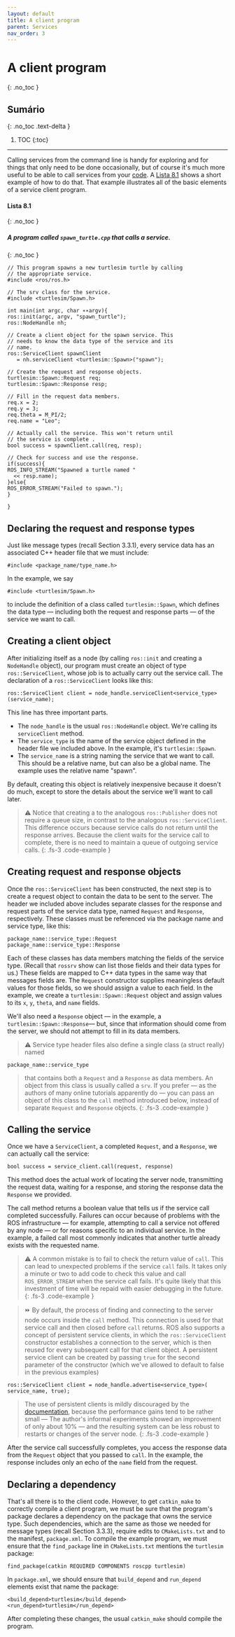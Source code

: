 ```yaml
---
layout: default
title: A client program
parent: Services
nav_order: 3
---
```

# A client program
{: .no_toc }

## Sumário
{: .no_toc .text-delta }

1. TOC
{:toc}
---

Calling services from the command line is handy for exploring and for things that only
need to be done occasionally, but of course it's much more useful to be able to call services
from your [code](http://wiki.ros.org/ROS/Tutorials/WritingServiceClient(c++)).
A [Lista 8.1](#lista-81) shows a short example of how to do that. That example
illustrates all of the basic elements of a service client program.

#### **Lista 8.1**
{: .no_toc }
##### A program called `spawn_turtle.cpp` that calls a service.
{: .no_toc }
```
// This program spawns a new turtlesim turtle by calling
// the appropriate service.
#include <ros/ros.h>

// The srv class for the service.
#include <turtlesim/Spawn.h>

int main(int argc, char ∗∗argv){
ros::init(argc, argv, "spawn_turtle");
ros::NodeHandle nh;

// Create a client object for the spawn service. This
// needs to know the data type of the service and its
// name.
ros::ServiceClient spawnClient
   = nh.serviceClient <turtlesim::Spawn>("spawn");

// Create the request and response objects.
turtlesim::Spawn::Request req;
turtlesim::Spawn::Response resp;

// Fill in the request data members.
req.x = 2;
req.y = 3;
req.theta = M_PI/2;
req.name = "Leo";

// Actually call the service. This won't return until
// the service is complete .
bool success = spawnClient.call(req, resp);

// Check for success and use the response.
if(success){
ROS_INFO_STREAM("Spawned a turtle named "
  << resp.name);
}else{
ROS_ERROR_STREAM("Failed to spawn.");
}

}
```

## Declaring the request and response types
 Just like message types (recall Section 3.3.1),
every service data has an associated C++ header file that we must include:

```
#include <package_name/type_name.h>
```

In the example, we say

```
#include <turtlesim/Spawn.h>
```

to include the definition of a class called `turtlesim::Spawn`, which defines the data type —
including both the request and response parts — of the service we want to call.

## Creating a client object
 After initializing itself as a node (by calling `ros::init` and creating a `NodeHandle` object),
our program must create an object of type `ros::ServiceClient`,
whose job is to actually carry out the service call. The declaration of a `ros::ServiceClient`
looks like this:

```
ros::ServiceClient client = node_handle.serviceClient<service_type>(service_name);
```

This line has three important parts.

- The `node_handle` is the usual `ros::NodeHandle` object. We're calling its `serviceClient` method.
- The `service_type` is the name of the service object defined in the header file we
included above. In the example, it's `turtlesim::Spawn`.
- The `service_name` is a string naming the service that we want to call. This should
be a relative name, but can also be a global name. The example uses the relative
name "spawn".

By default, creating this object is relatively inexpensive because it doesn't do much, except
to store the details about the service we'll want to call later.

> ⚠️ Notice that creating a to the analogous `ros::Publisher` does not require a queue size, in contrast
to the analogous `ros::ServiceClient`. This difference occurs because service calls do not return until the response arrives.
Because the client waits for the service call to complete, there is no need to maintain a queue of outgoing service calls.
{: .fs-3 .code-example }

## Creating request and response objects
 Once the `ros::ServiceClient` has been constructed,
the next step is to create a request object to contain the data to be sent to the server.
The header we included above includes separate classes for the response and request parts
of the service data type, named `Request` and `Response`, respectively. These classes must
be referenced via the package name and service type, like this:

```
package_name::service_type::Request
package_name::service_type::Response
```

Each of these classes has data members matching the fields of the service type. (Recall that
`rossrv` show can list those fields and their data types for us.) These fields are mapped to
C++ data types in the same way that messages fields are. The `Request` constructor supplies
meaningless default values for those fields, so we should assign a value to each field. In
the example, we create a `turtlesim::Spawn::Request` object and assign values to its `x`, `y`,
`theta`, and `name` fields.

We'll also need a `Response` object — in the example, a `turtlesim::Spawn::Response`—
but, since that information should come from the server, we should not attempt to fill in
its data members.

> ⚠️ Service type header files also define a single class (a struct really) named
```
package_name::service_type
```
> that contains both a `Request` and a `Response` as data members. An object from this
class is usually called a `srv`. If you prefer — as the authors of many online tutorials
apparently do — you can pass an object of this class to the `call` method introduced
below, instead of separate `Request` and `Response` objects.
{: .fs-3 .code-example }

## Calling the service
 Once we have a `ServiceClient`, a completed `Request`, and a `Response`,
we can actually call the service:

```
bool success = service_client.call(request, response)
```

This method does the actual work of locating the server node, transmitting the request
data, waiting for a response, and storing the response data the `Response` we provided.


The call method returns a boolean value that tells us if the service call completed successfully. Failures
can occur because of problems with the ROS infrastructure — for example, attempting to call a service
not offered by any node — or for reasons specific to an individual service. In the example, a failed
call most commonly indicates that another turtle already exists with the requested name.

> ⚠️ A common mistake is to fail to check the return value of `call`. This can lead to unexpected problems
if the service `call` fails. It takes only a minute or two to add code to
check this value and call `ROS_ERROR_STREAM` when the service call fails. It's
quite likely that this investment of time will be repaid with easier debugging in the
future.
{: .fs-3 .code-example }

> ⏩ By default, the process of finding and connecting to the server node occurs inside
the `call` method. This connection is used for that service call and then closed before
`call` returns. ROS also supports a concept of persistent service clients, in which the
`ros::ServiceClient` constructor establishes a connection to the server, which is then
reused for every subsequent call for that client object. A persistent service client can
be created by passing `true` for the second parameter of the constructor (which we've
allowed to default to false in the previous examples)
```
ros::ServiceClient client = node_handle.advertise<service_type>(
service_name, true);
```
> The use of persistent clients is mildly discouraged by the
[documentation](https://docs.ros.org/en/api/roscpp/html/classros_1_1NodeHandle.html),
because the performance gains tend to be rather small — The author's informal experiments showed an
improvement of only about 10% — and the resulting system can
be less robust to restarts or changes of the server node.
{: .fs-3 .code-example }

After the service call successfully completes, you access the response data from the
`Request` object that you passed to `call`. In the example, the response includes only an
echo of the `name` field from the request.

## Declaring a dependency
 That's all there is to the client code. However, to get `catkin_make`
to correctly compile a client program, we must be sure that the program's package
declares a dependency on the package that owns the service type. Such dependencies,
which are the same as those we needed for message types (recall Section 3.3.3), require
edits to `CMakeLists.txt` and to the manifest, `package.xml`. To compile the example
program, we must ensure that the `find_package` line in `CMakeLists.txt` mentions the `turtlesim` package:

```
find_package(catkin REQUIRED COMPONENTS roscpp turtlesim)
```
In `package.xml`, we should ensure that `build_depend` and `run_depend` elements exist
that name the package:

```
<build_depend>turtlesim</build_depend>
<run_depend>turtlesim</run_depend>
```

After completing these changes, the usual `catkin_make` should compile the program.
